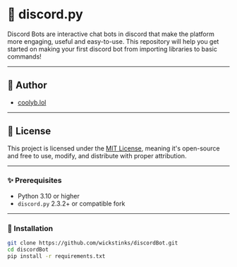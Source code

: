 # 🤖 discord.py

Discord Bots are interactive chat bots in discord that make the platform more engaging, useful and easy-to-use. This repository will help you get started on making your first discord bot from importing libraries to basic commands!

---

## 🌊 Author

- [coolyb.lol](https://discord.com/users/715181893687181423)

---

## 📜 License

This project is licensed under the [MIT License](https://opensource.org/licenses/MIT), meaning it's open-source and free to use, modify, and distribute with proper attribution.

---

### ✨ Prerequisites

- Python 3.10 or higher
- `discord.py` 2.3.2+ or compatible fork

---

### 👾 Installation

```bash
git clone https://github.com/wickstinks/discordBot.git
cd discordBot
pip install -r requirements.txt
```

